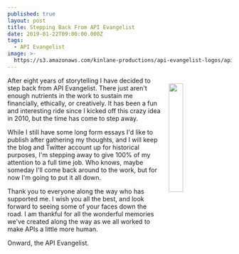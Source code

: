 ```yaml
---
published: true
layout: post
title: Stepping Back From API Evangelist
date: 2019-01-22T09:00:00.000Z
tags:
  - API Evangelist
image: >-
  https://s3.amazonaws.com/kinlane-productions/api-evangelist-logos/api-evangelist-red-seal.png
---
```

<p><img src="{{ page.image }}" width="25%" align="right" style="padding: 15px;" /></p>After eight years of storytelling I have decided to step back from API Evangelist. There just aren't enough nutrients in the work to sustain me financially, ethically, or creatively. It has been a fun and interesting ride since I kicked off this crazy idea in 2010, but the time has come to step away.

While I still have some long form essays I'd like to publish after gathering my thoughts, and I will keep the blog and Twitter account up for historical purposes, I'm stepping away to give 100% of my attention to a full time job. Who knows, maybe someday I'll come back around to the work, but for now I'm going to put it all down.

Thank you to everyone along the way who has supported me. I wish you all the best, and look forward to seeing some of your faces down the road. I am thankful for all the wonderful memories we've created along the way as we all worked to make APIs a little more human.

Onward, the API Evangelist.
